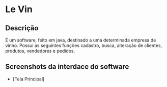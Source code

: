# Le Vin

## Descrição
É um software, feito em java, destinado a uma determinada empresa de vinho. Possui as seguintes funções cadastro, busca, alteração de clientes, produtos, vendedores e pedidos.



## Screenshots da interdace do software
- [Tela Principal] 















